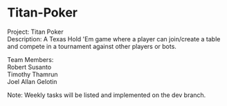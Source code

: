# Titan-Poker

Project: Titan Poker  
Description: A Texas Hold 'Em game where a player can join/create a table and compete in a tournament against other players or bots.  

Team Members:  
Robert Susanto  
Timothy Thamrun  
Joel Allan Gelotin  

Note: Weekly tasks will be listed and implemented on the dev branch.
